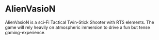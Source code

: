 # AlienVasioN
AlienVasioN is a sci-Fi Tactical Twin-Stick Shooter with RTS elements.  The game will rely heavily on atmospheric immersion to drive a fun but tense gaming-experience.
